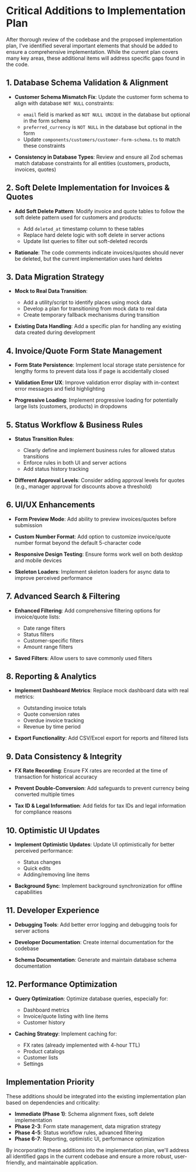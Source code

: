 # Critical Additions to Implementation Plan

After thorough review of the codebase and the proposed implementation plan, I've identified several important elements that should be added to ensure a comprehensive implementation. While the current plan covers many key areas, these additional items will address specific gaps found in the code.

## 1. Database Schema Validation & Alignment

- **Customer Schema Mismatch Fix**: Update the customer form schema to align with database `NOT NULL` constraints:
  - `email` field is marked as `NOT NULL UNIQUE` in the database but optional in the form schema
  - `preferred_currency` is `NOT NULL` in the database but optional in the form
  - Update `components/customers/customer-form-schema.ts` to match these constraints

- **Consistency in Database Types**: Review and ensure all Zod schemas match database constraints for all entities (customers, products, invoices, quotes)

## 2. Soft Delete Implementation for Invoices & Quotes

- **Add Soft Delete Pattern**: Modify invoice and quote tables to follow the soft delete pattern used for customers and products:
  - Add `deleted_at` timestamp column to these tables
  - Replace hard delete logic with soft delete in server actions
  - Update list queries to filter out soft-deleted records

- **Rationale**: The code comments indicate invoices/quotes should never be deleted, but the current implementation uses hard deletes

## 3. Data Migration Strategy

- **Mock to Real Data Transition**: 
  - Add a utility/script to identify places using mock data
  - Develop a plan for transitioning from mock data to real data
  - Create temporary fallback mechanisms during transition

- **Existing Data Handling**: Add a specific plan for handling any existing data created during development

## 4. Invoice/Quote Form State Management

- **Form State Persistence**: Implement local storage state persistence for lengthy forms to prevent data loss if page is accidentally closed
  
- **Validation Error UX**: Improve validation error display with in-context error messages and field highlighting

- **Progressive Loading**: Implement progressive loading for potentially large lists (customers, products) in dropdowns

## 5. Status Workflow & Business Rules

- **Status Transition Rules**: 
  - Clearly define and implement business rules for allowed status transitions
  - Enforce rules in both UI and server actions
  - Add status history tracking

- **Different Approval Levels**: Consider adding approval levels for quotes (e.g., manager approval for discounts above a threshold)

## 6. UI/UX Enhancements

- **Form Preview Mode**: Add ability to preview invoices/quotes before submission

- **Custom Number Format**: Add option to customize invoice/quote number format beyond the default 5-character code

- **Responsive Design Testing**: Ensure forms work well on both desktop and mobile devices

- **Skeleton Loaders**: Implement skeleton loaders for async data to improve perceived performance

## 7. Advanced Search & Filtering

- **Enhanced Filtering**: Add comprehensive filtering options for invoice/quote lists:
  - Date range filters
  - Status filters
  - Customer-specific filters
  - Amount range filters

- **Saved Filters**: Allow users to save commonly used filters

## 8. Reporting & Analytics

- **Implement Dashboard Metrics**: Replace mock dashboard data with real metrics:
  - Outstanding invoice totals
  - Quote conversion rates
  - Overdue invoice tracking
  - Revenue by time period

- **Export Functionality**: Add CSV/Excel export for reports and filtered lists

## 9. Data Consistency & Integrity

- **FX Rate Recording**: Ensure FX rates are recorded at the time of transaction for historical accuracy
  
- **Prevent Double-Conversion**: Add safeguards to prevent currency being converted multiple times

- **Tax ID & Legal Information**: Add fields for tax IDs and legal information for compliance reasons

## 10. Optimistic UI Updates

- **Implement Optimistic Updates**: Update UI optimistically for better perceived performance:
  - Status changes
  - Quick edits
  - Adding/removing line items

- **Background Sync**: Implement background synchronization for offline capabilities

## 11. Developer Experience

- **Debugging Tools**: Add better error logging and debugging tools for server actions
  
- **Developer Documentation**: Create internal documentation for the codebase

- **Schema Documentation**: Generate and maintain database schema documentation

## 12. Performance Optimization

- **Query Optimization**: Optimize database queries, especially for:
  - Dashboard metrics
  - Invoice/quote listing with line items
  - Customer history

- **Caching Strategy**: Implement caching for:
  - FX rates (already implemented with 4-hour TTL)
  - Product catalogs
  - Customer lists
  - Settings

## Implementation Priority

These additions should be integrated into the existing implementation plan based on dependencies and criticality:

- **Immediate (Phase 1)**: Schema alignment fixes, soft delete implementation
- **Phase 2-3**: Form state management, data migration strategy
- **Phase 4-5**: Status workflow rules, advanced filtering
- **Phase 6-7**: Reporting, optimistic UI, performance optimization

By incorporating these additions into the implementation plan, we'll address all identified gaps in the current codebase and ensure a more robust, user-friendly, and maintainable application.